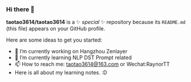 ### Hi there 👋


**taotao3614/taotao3614** is a ✨ _special_ ✨ repository because its `README.md` (this file) appears on your GitHub profile.

Here are some ideas to get you started:

- 🔭 I’m currently working on Hangzhou Zenlayer
- 🌱 I’m currently learning NLP DST Prompt related
- 📫 How to reach me: taotao3614@163.com or Wechat:RaynorTT
- Here is all about my learning notes. :D
